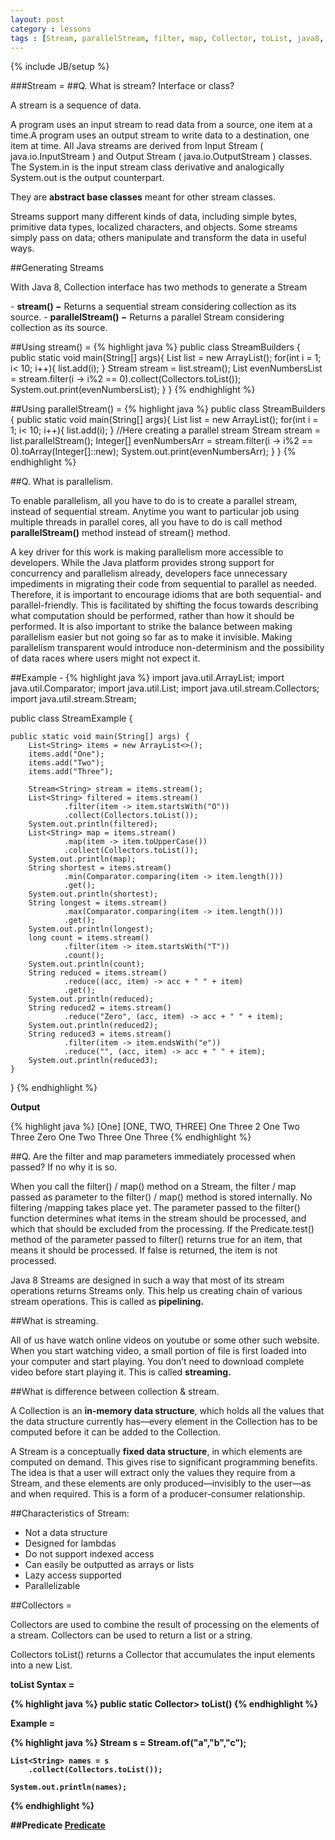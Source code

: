 ```yaml
---
layout: post
category : lessons
tags : [Stream, parallelStream, filter, map, Collector, toList, java8, java]
---
```

{% include JB/setup %}

###Stream =
##Q. What is stream? Interface or class?
<p>A stream is a sequence of data.</p>
<p>A program uses an input stream to read data from a source, one item at a time.A program uses an output stream to write data to a destination, one item at time.
All Java streams are derived from Input Stream ( java.io.InputStream ) and Output Stream ( java.io.OutputStream ) classes.
The System.in is the input stream class derivative and analogically System.out is the output counterpart.</p> 

<p>They are <strong>abstract base classes</strong> meant for other stream classes.</p> 
<p>Streams support many different kinds of data, including simple bytes, primitive data types, localized characters, and objects. Some streams simply pass on data; others manipulate and transform the data in useful ways.</p> 


##Generating Streams
<p>With Java 8, Collection interface has two methods to generate a Stream</p>
- <strong>stream() −</strong> Returns a sequential stream considering collection as its source.
- <strong>parallelStream() −</strong> Returns a parallel Stream considering collection as its source.

##Using stream() =
{% highlight java %}
public class StreamBuilders {
     public static void main(String[] args){
         List<Integer> list = new ArrayList<Integer>();
         for(int i = 1; i< 10; i++){
             list.add(i);
         }
         Stream<Integer> stream = list.stream();
         List<Integer> evenNumbersList = stream.filter(i -> i%2 == 0).collect(Collectors.toList());
         System.out.print(evenNumbersList);
     }
}
{% endhighlight %}


##Using parallelStream() =
{% highlight java %}
public class StreamBuilders {
     public static void main(String[] args){
        List<Integer> list = new ArrayList<Integer>();
         for(int i = 1; i< 10; i++){
             list.add(i);
         }
         //Here creating a parallel stream
         Stream<Integer> stream = list.parallelStream(); 
         Integer[] evenNumbersArr = stream.filter(i -> i%2 == 0).toArray(Integer[]::new);
         System.out.print(evenNumbersArr);
     }
}
{% endhighlight %}


##Q. What is parallelism.
<p>To enable parallelism, all you have to do is to create a parallel stream, instead of sequential stream. Anytime you want to particular job using multiple threads in parallel cores, all you have to do is call method <strong>parallelStream()</strong> method instead of stream() method.</p>
<p>A key driver for this work is making parallelism more accessible to developers. While the Java platform provides strong support for concurrency and parallelism already, developers face unnecessary impediments in migrating their code from sequential to parallel as needed. Therefore, it is important to encourage idioms that are both sequential- and parallel-friendly. This is facilitated by shifting the focus towards describing what computation should be performed, rather than how it should be performed. It is also important to strike the balance between making parallelism easier but not going so far as to make it invisible. Making parallelism transparent would introduce non-determinism and the possibility of data races where users might not expect it.</p>


##Example -
{% highlight java %}
import java.util.ArrayList;
import java.util.Comparator;
import java.util.List;
import java.util.stream.Collectors;
import java.util.stream.Stream;

public class StreamExample {

    public static void main(String[] args) {
        List<String> items = new ArrayList<>();
        items.add("One");
        items.add("Two");
        items.add("Three");

        Stream<String> stream = items.stream();
        List<String> filtered = items.stream()
                .filter(item -> item.startsWith("O"))
                .collect(Collectors.toList());
        System.out.println(filtered);
        List<String> map = items.stream()
                .map(item -> item.toUpperCase())
                .collect(Collectors.toList());
        System.out.println(map);
        String shortest = items.stream()
                .min(Comparator.comparing(item -> item.length()))
                .get();
        System.out.println(shortest);
        String longest = items.stream()
                .max(Comparator.comparing(item -> item.length()))
                .get();
        System.out.println(longest);
        long count = items.stream()
                .filter(item -> item.startsWith("T"))
                .count();
        System.out.println(count);
        String reduced = items.stream()
                .reduce((acc, item) -> acc + " " + item)
                .get();
        System.out.println(reduced);
        String reduced2 = items.stream()
                .reduce("Zero", (acc, item) -> acc + " " + item);
        System.out.println(reduced2);
        String reduced3 = items.stream()
                .filter(item -> item.endsWith("e"))
                .reduce("", (acc, item) -> acc + " " + item);
        System.out.println(reduced3);
    }

}
{% endhighlight %}

<p><strong>Output</strong></p>
{% highlight java %}
[One]
[ONE, TWO, THREE]
One
Three
2
One Two Three
Zero One Two Three
 One Three
{% endhighlight %}


##Q. Are the filter and map parameters immediately processed when passed? If no why it is so.
<p>When you call the filter() / map() method on a Stream, the filter / map passed as parameter to the filter() / map() method is stored internally. No filtering /mapping takes place yet. The parameter passed to the filter() function determines what items in the stream should be processed, and which that should be excluded from the processing. If the Predicate.test() method of the parameter passed to filter() returns true for an item, that means it should be processed. If false is returned, the item is not processed.</p>

<p>Java 8 Streams are designed in such a way that most of its stream operations returns Streams only. This help us creating chain of various stream operations. This is called as <strong>pipelining.</strong></p>


##What is streaming.
<p>All of us have watch online videos on youtube or some other such website. When you start watching video, a small portion of file is first loaded into your computer and start playing. You don’t need to download complete video before start playing it. This is called <strong>streaming.</strong></p>


##What is difference between collection & stream.
<p>A Collection is an <strong>in-memory data structure</strong>, which holds all the values that the data structure currently has—every element in the Collection has to be computed before it can be added to the Collection.</p> 
<p>A Stream is a conceptually <strong>fixed data structure</strong>, in which elements are computed on demand. This gives rise to significant programming benefits. The idea is that a user will extract only the values they require from a Stream, and these elements are only produced—invisibly to the user—as and when required. This is a form of a producer-consumer relationship.</p>


##Characteristics of Stream:
- Not a data structure
- Designed for lambdas
- Do not support indexed access
- Can easily be outputted as arrays or lists
- Lazy access supported
- Parallelizable

##Collectors = 
<p>Collectors are used to combine the result of processing on the elements of a stream. Collectors can be used to return a list or a string.</p>
<p>Collectors toList() returns a Collector that accumulates the input elements into a new List.</p>

<p><strong>toList Syntax =<strong></p>
{% highlight java %}
    public static <T> Collector<T,?,List<T>> toList()
{% endhighlight %}

<p><strong>Example =</strong></p>
{% highlight java %}
    Stream<String> s = Stream.of("a","b","c");
    
    List<String> names = s
        .collect(Collectors.toList());

    System.out.println(names);
{% endhighlight %}


##Predicate
[Predicate](http://shwetasadawarte.github.io/lessons/2015/12/15/java8-predicate/)